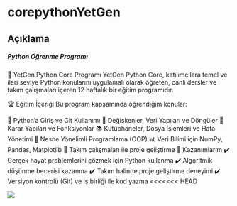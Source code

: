 # corepythonYetGen

## Açıklama

##### Python Öğrenme Programı

📌 YetGen Python Core Programı
YetGen Python Core, katılımcılara temel ve ileri seviye Python konularını uygulamalı olarak öğreten, canlı dersler ve takım çalışmaları içeren 12 haftalık bir eğitim programıdır.

🏆 Eğitim İçeriği
Bu program kapsamında öğrendiğim konular:

🐍 Python’a Giriş ve Git Kullanımı
🔢 Değişkenler, Veri Yapıları ve Döngüler
🔄 Karar Yapıları ve Fonksiyonlar
📚 Kütüphaneler, Dosya İşlemleri ve Hata Yönetimi
🎯 Nesne Yönelimli Programlama (OOP)
📊 Veri Bilimi için NumPy, Pandas, Matplotlib
🚀 Takım çalışmaları ile proje geliştirme
🚀 Kazanımlarım
✔️ Gerçek hayat problemlerini çözmek için Python kullanma
✔️ Algoritmik düşünme becerisi kazanma
✔️ Takım halinde proje geliştirme deneyimi
✔️ Versiyon kontrolü (Git) ve iş birliği ile kod yazma
<<<<<<< HEAD

<img src= "https://miro.medium.com/v2/resize:fit:910/1*jbz6ImV3RT_vNzSvSHW_Fg.png">
